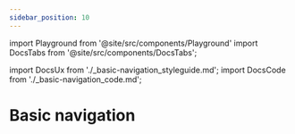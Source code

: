 ```yaml
---
sidebar_position: 10
---
```


import Playground from '@site/src/components/Playground'
import DocsTabs from '@site/src/components/DocsTabs';

import DocsUx from './\_basic-navigation_styleguide.md';
import DocsCode from './\_basic-navigation_code.md';

# Basic navigation

<DocsTabs styleguide={DocsUx} code={DocsCode} />

